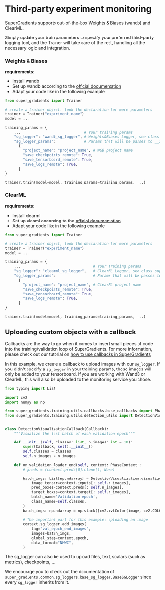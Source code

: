 # Third-party experiment monitoring

SuperGradients supports out-of-the-box Weights & Biases (wandb) and ClearML. 


Simply update your train parameters to specify your preferred third-party logging tool, and the Trainer will 
take care of the rest, handling all the necessary logic and integration.

### Weights & Biases
**requirements**:
- Install wandb
- Set up wandb according to the [official documentation](https://docs.wandb.ai/quickstart#1.-set-up-wandb)
- Adapt your code like in the following example

```python
from super_gradients import Trainer

# create a trainer object, look the declaration for more parameters
trainer = Trainer("experiment_name")
model = ...

training_params = {
    ...                             # Your training params
    "sg_logger": "wandb_sg_logger", # Weights&Biases Logger, see class super_gradients.common.sg_loggers.wandb_sg_logger.WandBSGLogger for details
    "sg_logger_params":             # Params that will be passes to __init__ of the logger super_gradients.common.sg_loggers.wandb_sg_logger.WandBSGLogger
      {
        "project_name": "project_name", # W&B project name
        "save_checkpoints_remote": True,
        "save_tensorboard_remote": True,
        "save_logs_remote": True,
      }
}

trainer.train(model=model, training_params=training_params, ...)
```


### ClearML
**requirements**:
- Install clearml
- Set up cleaml according to the [official documentation](https://clear.ml/docs/latest/docs/getting_started/ds/ds_first_steps#install-clearml)
- Adapt your code like in the following example

```python
from super_gradients import Trainer

# create a trainer object, look the declaration for more parameters
trainer = Trainer("experiment_name")
model = ...

training_params = {
    ...                                 # Your training params
    "sg_logger": "clearml_sg_logger",   # ClearML Logger, see class super_gradients.common.sg_loggers.wandb_sg_logger.ClearMLSGLogger for details
    "sg_logger_params":                 # Params that will be passes to __init__ of the logger super_gradients.common.sg_loggers.wandb_sg_logger.ClearMLSGLogger 
      {
        "project_name": "project_name", # ClearML project name
        "save_checkpoints_remote": True,
        "save_tensorboard_remote": True,
        "save_logs_remote": True,
      } 
}

trainer.train(model=model, training_params=training_params, ...)
```


## Uploading custom objects with a callback
Callbacks are the way to go when it comes to insert small pieces of code into the training/validation loop of SuperGradients.
For more information, please check out our tutorial on [how to use callbacks in SuperGradients](TODO:add_link)

In this example, we create a callback to upload images with our `sg_logger`.
If you didn't specify a `sg_logger` in your training params, these images will only be added to your tensorboard. 
If you are working with WandB or ClearML, this will also be uploaded to the monitoring service you chose.

```python
from typing import List

import cv2
import numpy as np

from super_gradients.training.utils.callbacks.base_callbacks import PhaseContext, Callback
from super_gradients.training.utils.detection_utils import DetectionVisualization


class DetectionVisualizationCallback(Callback):
    """Visualize the last batch of each validation epoch"""

    def __init__(self, classes: list, n_images: int = 10):
        super(Callback, self).__init__()
        self.classes = classes
        self.n_images = n_images

    def on_validation_loader_end(self, context: PhaseContext):
        # preds = (context.preds[0].clone(), None)

        batch_imgs: List[np.ndarray] = DetectionVisualization.visualize_batch(
            image_tensor=context.inputs[: self.n_images],
            pred_boxes=context.preds[: self.n_images],
            target_boxes=context.target[: self.n_images],
            batch_name='Validation epoch',
            class_names=self.classes,
        )
        batch_imgs: np.ndarray = np.stack([cv2.cvtColor(image, cv2.COLOR_BGR2RGB) for image in batch_imgs])
        
        # The important part for this example: uploading an image
        context.sg_logger.add_images(
            tag="val_epoch_end_images",
            images=batch_imgs,
            global_step=context.epoch,
            data_format="NHWC",
        )
```

The sg_logger can also be used to upload files, text, scalars (such as metrics), checkpoints, ...

We encourage you to check out the documentation of `super_gradients.common.sg_loggers.base_sg_logger.BaseSGLogger` since every `sg_logger` inherits from it.
